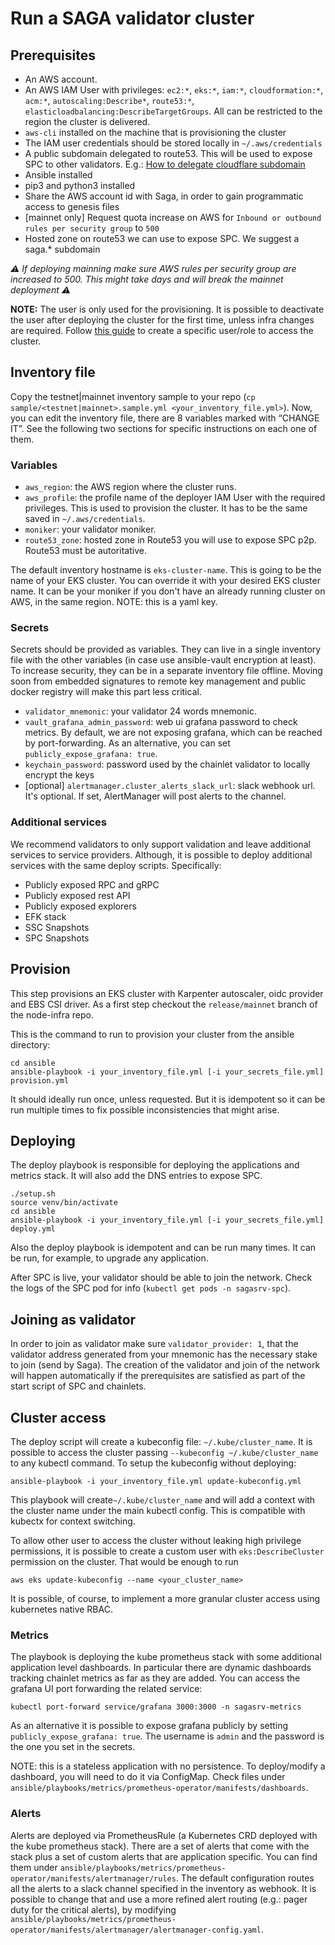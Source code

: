 # Run a SAGA validator cluster

## Prerequisites
- An AWS account.
- An AWS IAM User with privileges: `ec2:*`, `eks:*`, `iam:*`, `cloudformation:*`, `acm:*`, `autoscaling:Describe*`, `route53:*`, `elasticloadbalancing:DescribeTargetGroups`. All can be restricted to the region the cluster is delivered.
- `aws-cli` installed on the machine that is provisioning the cluster
- The IAM user credentials should be stored locally in `~/.aws/credentials`
- A public subdomain delegated to route53. This will be used to expose SPC to other validators. E.g.: [How to delegate cloudflare subdomain](https://developers.cloudflare.com/dns/manage-dns-records/how-to/subdomains-outside-cloudflare/)
- Ansible installed
- pip3 and python3 installed
- Share the AWS account id with Saga, in order to gain programmatic access to genesis files
- [mainnet only] Request quota increase on AWS for `Inbound or outbound rules per security group` to `500`
- Hosted zone on route53 we can use to expose SPC. We suggest a saga.* subdomain

*⚠️ If deploying mainning make sure AWS rules per security group are increased to 500. This might take days and will break the mainnet deployment ⚠️*

**NOTE:** The user is only used for the provisioning. It is possible to deactivate the user after deploying the cluster for the first time, unless infra changes are required. Follow [this guide](link) to create a specific user/role to access the cluster.

## Inventory file
Copy the testnet|mainnet inventory sample to your repo (`cp sample/<testnet|mainnet>.sample.yml <your_inventory_file.yml>`). Now, you can edit the inventory file, there are 8 variables marked with “CHANGE IT”. See the following two sections for specific instructions on each one of them.

### Variables
- `aws_region`: the AWS region where the cluster runs.
- `aws_profile`: the profile name of the deployer IAM User with the required privileges. This is used to provision the cluster. It has to be the same saved in `~/.aws/credentials`.
- `moniker`: your validator moniker.
- `route53_zone`: hosted zone in Route53 you will use to expose SPC p2p. Route53 must be autoritative.

The default inventory hostname is `eks-cluster-name`. This is going to be the name of your EKS cluster. You can override it with your desired EKS cluster name. It can be your moniker if you don't have an already running cluster on AWS, in the same region. NOTE: this is a yaml key.

### Secrets

Secrets should be provided as variables. They can live in a single inventory file with the other variables (in case use ansible-vault encryption at least). To increase security, they can be in a separate inventory file offline. Moving soon from embedded signatures to remote key management and public docker registry will make this part less critical.

- `validator_mnemonic`:  your validator 24 words mnemonic.
- `vault_grafana_admin_password`: web ui grafana password to check metrics. By default, we are not exposing grafana, which can be reached by port-forwarding. As an alternative, you can set `publicly_expose_grafana: true`.
- `keychain_password`: password used by the chainlet validator to locally encrypt the keys
- [optional] `alertmanager.cluster_alerts_slack_url`: slack webhook url. It's optional. If set, AlertManager will post alerts to the channel.

### Additional services

We recommend validators to only support validation and leave additional services to service providers. Although, it is possible to deploy additional services with the same deploy scripts. Specifically:

- Publicly exposed RPC and gRPC
- Publicly exposed rest API
- Publicly exposed explorers
- EFK stack
- SSC Snapshots
- SPC Snapshots

## Provision
This step provisions an EKS cluster with Karpenter autoscaler, oidc provider and EBS CSI driver. As a first step checkout the `release/mainnet` branch of the node-infra repo.

This is the command to run to provision your cluster from the ansible directory:
```
cd ansible
ansible-playbook -i your_inventory_file.yml [-i your_secrets_file.yml] provision.yml
```
It should ideally run once, unless requested. But it is idempotent so it can be run multiple times to fix possible inconsistencies that might arise.

## Deploying
The deploy playbook is responsible for deploying the applications and metrics stack. It will also add the DNS entries to expose SPC.
```
./setup.sh
source venv/bin/activate
cd ansible
ansible-playbook -i your_inventory_file.yml [-i your_secrets_file.yml] deploy.yml
```

Also the deploy playbook is idempotent and can be run many times. It can be run, for example, to upgrade any application.

After SPC is live, your validator should be able to join the network. Check the logs of the SPC pod for info (`kubectl get pods -n sagasrv-spc`).

## Joining as validator
In order to join as validator make sure `validator_provider: 1`, that the validator address generated from your mnemonic has the necessary stake to join (send by Saga). The creation of the validator and join of the network will happen automatically if the prerequisites are satisfied as part of the start script of SPC and chainlets.

## Cluster access
The deploy script will create a kubeconfig file: `~/.kube/cluster_name`. It is possible to access the cluster passing `--kubeconfig ~/.kube/cluster_name` to any kubectl command. To setup the kubeconfig without deploying:
```
ansible-playbook -i your_inventory_file.yml update-kubeconfig.yml
```
This playbook will create`~/.kube/cluster_name` and will add a context with the cluster name under the main kubectl config. This is compatible with kubectx for context switching.

To allow other user to access the cluster without leaking high privilege permissions, it is possible to create a custom user with `eks:DescribeCluster` permission on the cluster. That would be enough to run
```
aws eks update-kubeconfig --name <your_cluster_name>
```
It is possible, of course, to implement a more granular cluster access using kubernetes native RBAC.

### Metrics
The playbook is deploying the kube prometheus stack with some additional application level dashboards. In particular there are dynamic dashboards tracking chainlet metrics as far as they are added. You can access the grafana UI port forwarding the related service:
```
kubectl port-forward service/grafana 3000:3000 -n sagasrv-metrics
```
As an alternative it is possible to expose grafana publicly by setting `publicly_expose_grafana: true`. The username is `admin` and the password is the one you set in the secrets.

NOTE: this is a stateless application with no persistence. To deploy/modify a dashboard, you will need to do it via ConfigMap. Check files under `ansible/playbooks/metrics/prometheus-operator/manifests/dashboards`.

### Alerts
Alerts are deployed via PrometheusRule (a Kubernetes CRD deployed with the kube prometheus stack). There are a set of alerts that come with the stack plus a set of custom alerts that are application specific. You can find them under `ansible/playbooks/metrics/prometheus-operator/manifests/alertmanager/rules`. The default configuration routes all the alerts to a slack channel specified in the inventory as webhook. It is possible to change that and use a more refined alert routing (e.g.: pager duty for the critical alerts), by modifying `ansible/playbooks/metrics/prometheus-operator/manifests/alertmanager/alertmanager-config.yaml`.
